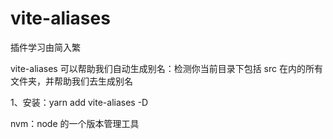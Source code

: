 # vite-aliases

插件学习由简入繁

vite-aliases 可以帮助我们自动生成别名：检测你当前目录下包括 src 在内的所有文件夹，并帮助我们去生成别名

1、安装：yarn add vite-aliases -D

nvm：node 的一个版本管理工具
